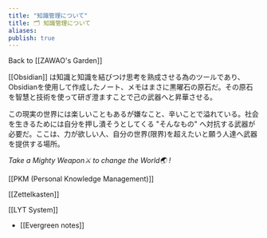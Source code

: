 ```yaml
---
title: "知識管理について"
title: 🗂 知識管理について
aliases:
publish: true
---
```

Back to [[ZAWAO's Garden]]

 
[[Obsidian]] は知識と知識を結びつけ思考を熟成させる為のツールであり、 Obsidianを使用して作成したノート、メモはまさに黒曜石の原石だ。その原石を智慧と技術を使って研ぎ澄ますことで己の武器へと昇華させる。

 
この現実の世界には楽しいこともあるが嫌なこと、辛いことで溢れている。社会を生きるためには自分を押し潰そうとしてくる "そんなもの" へ対抗する武器が必要だ。ここは、力が欲しい人、自分の世界(限界)を超えたいと願う人達へ武器を提供する場所。

_Take a Mighty Weapon⚔️ to change the World🌏 !_


[[PKM (Personal Knowledge Management)]]

[[Zettelkasten]]

[[LYT System]]
- [[Evergreen notes]]
